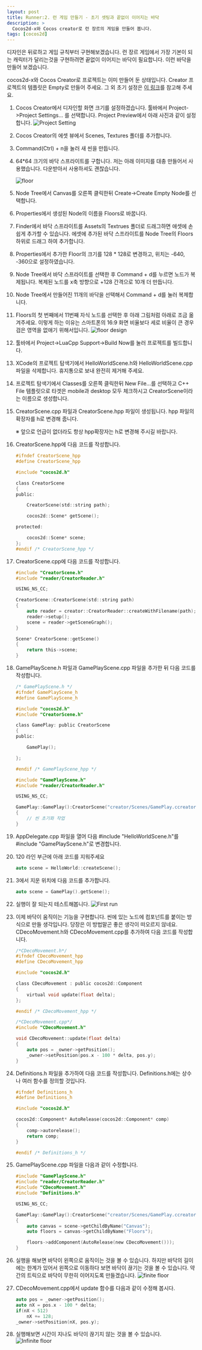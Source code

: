 ```yaml
---
layout: post
title: Runner:2. 런 게임 만들기 - 초기 셋팅과 끝없이 이어지는 바닥
description: >
  Cocos2d-x와 Cocos creator로 런 장르의 게임을 만들어 봅니다.
tags: [cocos2d]
---
```


디자인은 뒤로하고 게임 규칙부터 구현해보겠습니다. 런 장르 게임에서 가장 기본이 되는 캐릭터가 달리는것을 구현하려면 끝없이 이어지는 바닥이 필요합니다. 이런 바닥을 만들어 보겠습니다.

cocos2d-x와 Cocos Creator로 프로젝트는 이미 만들어 둔 상태입니다. Creator 프로젝트의 템플릿은 Empty로 만들어 주세요. 그 외 초기 설정은 [이 링크](https://skaiblue.github.io/2019/04/21/cocos2d-start/)를 참고해 주세요.

1. Cocos Creator에서 디자인할 화면 크기를 설정하겠습니다. 툴바에서 Project->Project Settings... 를 선택합니다. Project Preview에서 아래 사진과 같이 설정합니다. 
   ![](/assets/img/posts/cocos/run/1.png "Project Setting")

2. Cocos Creator의 에셋 뷰에서 Scenes, Textures 폴더를 추가합니다.

3. Command(Ctrl) + n을 눌러 새 씬을 만듭니다.

4. 64*64 크기의 바닥 스프라이트를 구합니다. 저는 아래 이미지를 대충 만들어서 사용했습니다. 다운받아서 사용하셔도 괜찮습니다.

   ![](/assets/img/posts/cocos/run/floor.png "floor")

5. Node Tree에서 Canvas를 오른쪽 클릭한뒤 Create->Create Empty Node를 선택합니다.

6. Properties에서 생성된 Node의 이름을 Floors로 바꿉니다.

7. Finder에서 바닥 스프라이트를 Assets의 Textrues 폴더로 드래그하면 애셋에 손쉽게 추가할 수 있습니다. 에셋에 추가된 바닥 스프라이트를 Node Tree의 Floors 하위로 드래그 하여 추가합니다.
8. Properties에서 추가한 Floor의 크기를 128 * 128로 변경하고, 위치는 -640, -360으로 설정하였습니다.
9. Node Tree에서 바닥 스프라이트를 선택한 후 Command + d를 누르면 노드가 복제됩니다. 복제된 노드를 x축 방향으로 +128 간격으로 10개 더 만듭니다.
10. Node Tree에서 만들어진 11개의 바닥을 선택해서 Command + d를 눌러 복제합니다. 
11. Floors의 첫 번째에서 11번째 자식 노드를 선택한 후 아래 그림처럼 아래로 조금 옮겨주세요. 이렇게 하는 이유는 스마트폰의 16:9 화면 비율보다 세로 비율이 큰 경우 검은 영역을 없애기 위해서입니다.
  ![](/assets/img/posts/cocos/run/2.png "floor design")
12. 툴바에서 Project->LuaCpp Support->Build Now를 눌러 프로젝트를 빌드합니다.
13. XCode의 프로젝트 탐색기에서 HelloWorldScene.h와 HelloWorldScene.cpp 파일을 삭제합니다. 휴지통으로 보내 완전히 제거해 주세요.
14. 프로젝트 탐색기에서 Classes를 오른쪽 클릭한뒤 New File...를 선택하고 C++ File 템플릿으로  타겟은 mobile과 desktop 모두 체크하시고 CreatorScene이라는 이름으로 생성합니다. 
15. CreatorScene.cpp 파일과 CreatorScene.hpp 파일이 생성됩니다. hpp 파일의 확장자를 h로 변경해 줍니다.

    ※ 앞으로 언급이 없더라도 항상 hpp확장자는 h로 변경해 주시길 바랍니다.
16. CreatorScene.hpp에 다음 코드를 작성합니다.

    ```c
    #ifndef CreatorScene_hpp
    #define CreatorScene_hpp

    #include "cocos2d.h"

    class CreatorScene
    {
    public:
    
        CreatorScene(std::string path);
    
        cocos2d::Scene* getScene();
    
    protected:

        cocos2d::Scene* scene;
    };
    #endif /* CreatorScene_hpp */
    ```

17. CreatorScene.cpp에 다음 코드를 작성합니다.

    ```c
    #include "CreatorScene.h"
    #include "reader/CreatorReader.h"

    USING_NS_CC;

    CreatorScene::CreatorScene(std::string path)
    {
        auto reader = creator::CreatorReader::createWithFilename(path);
        reader->setup();
        scene = reader->getSceneGraph();
    }

    Scene* CreatorScene::getScene()
    {
        return this->scene;
    }

    ```

18. GamePlayScene.h 파일과 GamePlayScene.cpp 파일을 추가한 뒤 다음 코드를 작성합니다.
    
    ```c
    /* GamePlayScene.h */
    #ifndef GamePlayScene_h
    #define GamePlayScene_h

    #include "cocos2d.h"
    #include "CreatorScene.h"

    class GamePlay: public CreatorScene
    {
    public:
    
        GamePlay();
    
    };

    #endif /* GamePlayScene_hpp */
    ```

    ```c
    #include "GamePlayScene.h"
    #include "reader/CreatorReader.h"

    USING_NS_CC;

    GamePlay::GamePlay():CreatorScene("creator/Scenes/GamePlay.ccreator")
    { 
        // 씬 초기화 작업
    }

    ```

19. AppDelegate.cpp 파일을 열어 다음 #include "HelloWorldScene.h"를 #include "GamePlayScene.h"로 변경합니다.
    
20. 120 라인 부근에 아래 코드를 지워주세요
    ```c
    auto scene = HelloWorld::createScene();
    ```

21. 3에서 지운 위치에 다음 코드를 추가합니다.
    ```c
    auto scene = GamePlay().getScene();
    ```

22. 실행이 잘 되는지 테스트해봅니다.
    ![](/assets/img/posts/cocos/run/3.png "First run")

23. 이제 바닥이 움직이는 기능을 구현합니다. 씬에 있는 노드에 컴포넌트를 붙이는 방식으로 만들 생각입니다. 당장은 이 방법말곤 좋은 생각이 떠오르지 않네요. CDecoMovement.h와 CDecoMovement.cpp를 추가하여 다음 코드를 작성합니다.

    ```c
    /*CDecoMovement.h*/
    #ifndef CDecoMovement_hpp
    #define CDecoMovement_hpp

    #include "cocos2d.h"

    class CDecoMovement : public cocos2d::Component
    {
        virtual void update(float delta);
    };

    #endif /* CDecoMovement_hpp */
    ```

    ```c
    /*CDecoMovement.cpp*/
    #include "CDecoMovement.h"

    void CDecoMovement::update(float delta)
    {
        auto pos = _owner->getPosition();
        _owner->setPosition(pos.x - 100 * delta, pos.y);
    }
    ```

24. Definitions.h 파일을 추가하여 다음 코드를 작성합니다. Definitions.h에는 상수나 여러 함수를 정의할 것입니다.

    ```c
    #ifndef Definitions_h
    #define Definitions_h

    #include "cocos2d.h"

    cocos2d::Component* AutoRelease(cocos2d::Component* comp)
    {
        comp->autorelease();
        return comp;
    }

    #endif /* Definitions_h */
    ```


25. GamePlayScene.cpp 파일을 다음과 같이 수정합니다.

    ```c
    #include "GamePlayScene.h"
    #include "reader/CreatorReader.h"
    #include "CDecoMovement.h"
    #include "Definitions.h"
    
    USING_NS_CC;

    GamePlay::GamePlay():CreatorScene("creator/Scenes/GamePlay.ccreator")
    {
        auto canvas = scene->getChildByName("Canvas");
        auto floors = canvas->getChildByName("Floors");

        floors->addComponent(AutoRelease(new CDecoMovement()));
    }

26. 실행을 해보면 바닥이 왼쪽으로 움직이는 것을 볼 수 있습니다. 하지만 바닥의 길이에는 한계가 있어서 왼쪽으로 이동하다 보면 바닥이 끊기는 것을 볼 수 있습니다. 약간의 트릭으로 바닥이 무한히 이어지도록 만들겠습니다.
    ![](/assets/img/posts/cocos/run/4.png "finite floor")

27. CDecoMovement.cpp에서 update 함수를 다음과 같이 수정해 봅시다.

    ```c
    auto pos = _owner->getPosition();
    auto nX = pos.x - 100 * delta;
    if(nX < 512)
        nX += 128;
    _owner->setPosition(nX, pos.y);
    ```

28. 실행해보면 시간이 지나도 바닥이 끊기지 않는 것을 볼 수 있습니다.
    ![](/assets/img/posts/cocos/run/5.png "Infinite floor")